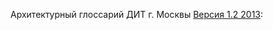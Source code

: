 Архитектурный глоссарий ДИТ г. Москвы [Версия 1.2 2013](https://www.mos.ru/upload/documents/oiv/glossariy_v12.docx):
